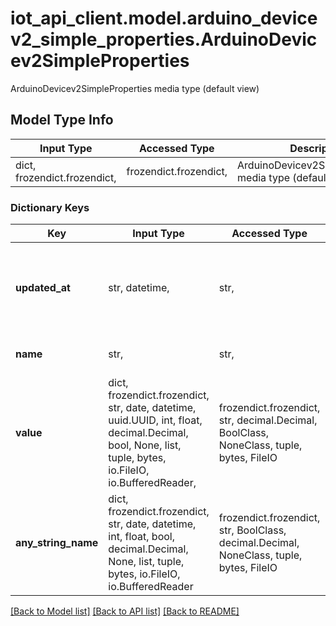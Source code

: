 # iot_api_client.model.arduino_devicev2_simple_properties.ArduinoDevicev2SimpleProperties

ArduinoDevicev2SimpleProperties media type (default view)

## Model Type Info
Input Type | Accessed Type | Description | Notes
------------ | ------------- | ------------- | -------------
dict, frozendict.frozendict,  | frozendict.frozendict,  | ArduinoDevicev2SimpleProperties media type (default view) | 

### Dictionary Keys
Key | Input Type | Accessed Type | Description | Notes
------------ | ------------- | ------------- | ------------- | -------------
**updated_at** | str, datetime,  | str,  | Update date of the property | value must conform to RFC-3339 date-time
**name** | str,  | str,  | The name of the property | 
**value** | dict, frozendict.frozendict, str, date, datetime, uuid.UUID, int, float, decimal.Decimal, bool, None, list, tuple, bytes, io.FileIO, io.BufferedReader,  | frozendict.frozendict, str, decimal.Decimal, BoolClass, NoneClass, tuple, bytes, FileIO | Value of the property | 
**any_string_name** | dict, frozendict.frozendict, str, date, datetime, int, float, bool, decimal.Decimal, None, list, tuple, bytes, io.FileIO, io.BufferedReader | frozendict.frozendict, str, BoolClass, decimal.Decimal, NoneClass, tuple, bytes, FileIO | any string name can be used but the value must be the correct type | [optional]

[[Back to Model list]](../../README.md#documentation-for-models) [[Back to API list]](../../README.md#documentation-for-api-endpoints) [[Back to README]](../../README.md)

